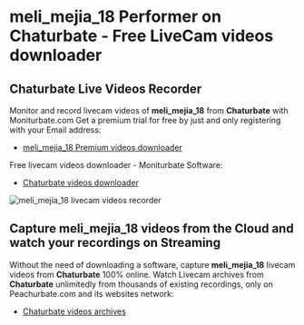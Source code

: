 # meli_mejia_18 Performer on Chaturbate - Free LiveCam videos downloader

## Chaturbate Live Videos Recorder

Monitor and record livecam videos of **meli_mejia_18** from **Chaturbate** with Moniturbate.com
Get a premium trial for free by just and only registering with your Email address:
* [meli_mejia_18 Premium videos downloader](https://moniturbate.com/request-demo-licence-key.html)

Free livecam videos downloader - Moniturbate Software:
* [Chaturbate videos downloader](https://moniturbate.com/moniturbate-download-software.html)

![meli_mejia_18 livecam videos recorder](https://peachurnet.com/templates/moniturbate-software.png)


## Capture meli_mejia_18 videos from the Cloud and watch your recordings on Streaming

Without the need of downloading a software, capture **meli_mejia_18** livecam videos from **Chaturbate** 100% online.
Watch Livecam archives from **Chaturbate** unlimitedly from thousands of existing recordings, only on Peachurbate.com and its websites network:
* [Chaturbate videos archives](https://peachurnet.com/)